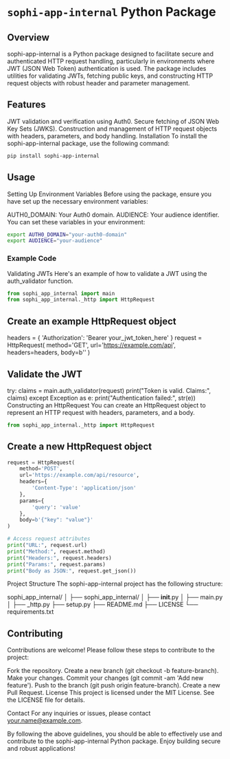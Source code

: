 # `sophi-app-internal` Python Package

## Overview
sophi-app-internal is a Python package designed to facilitate secure and authenticated HTTP request handling, particularly in environments where JWT (JSON Web Token) authentication is used. The package includes utilities for validating JWTs, fetching public keys, and constructing HTTP request objects with robust header and parameter management.

## Features
JWT validation and verification using Auth0.
Secure fetching of JSON Web Key Sets (JWKS).
Construction and management of HTTP request objects with headers, parameters, and body handling.
Installation
To install the sophi-app-internal package, use the following command:

```bash
pip install sophi-app-internal
```

## Usage
Setting Up Environment Variables
Before using the package, ensure you have set up the necessary environment variables:

AUTH0_DOMAIN: Your Auth0 domain.
AUDIENCE: Your audience identifier.
You can set these variables in your environment:

```bash
export AUTH0_DOMAIN="your-auth0-domain"
export AUDIENCE="your-audience"
```
### Example Code
Validating JWTs
Here's an example of how to validate a JWT using the auth_validator function.

```python
from sophi_app_internal import main
from sophi_app_internal._http import HttpRequest
```

## Create an example HttpRequest object
headers = {
    'Authorization': 'Bearer your_jwt_token_here'
}
request = HttpRequest(
    method='GET',
    url='https://example.com/api',
    headers=headers,
    body=b''
)

## Validate the JWT
try:
    claims = main.auth_validator(request)
    print("Token is valid. Claims:", claims)
except Exception as e:
    print("Authentication failed:", str(e))
Constructing an HttpRequest
You can create an HttpRequest object to represent an HTTP request with headers, parameters, and a body.

```python
from sophi_app_internal._http import HttpRequest
```

## Create a new HttpRequest object

```python
request = HttpRequest(
    method='POST',
    url='https://example.com/api/resource',
    headers={
        'Content-Type': 'application/json'
    },
    params={
        'query': 'value'
    },
    body=b'{"key": "value"}'
)

# Access request attributes
print("URL:", request.url)
print("Method:", request.method)
print("Headers:", request.headers)
print("Params:", request.params)
print("Body as JSON:", request.get_json())
```
Project Structure
The sophi-app-internal project has the following structure:


sophi_app_internal/
│
├── sophi_app_internal/
│   ├── __init__.py
│   ├── main.py
│   ├── _http.py
├── setup.py
├── README.md
├── LICENSE
└── requirements.txt
## Contributing
Contributions are welcome! Please follow these steps to contribute to the project:

Fork the repository.
Create a new branch (git checkout -b feature-branch).
Make your changes.
Commit your changes (git commit -am 'Add new feature').
Push to the branch (git push origin feature-branch).
Create a new Pull Request.
License
This project is licensed under the MIT License. See the LICENSE file for details.

Contact
For any inquiries or issues, please contact your.name@example.com.

By following the above guidelines, you should be able to effectively use and contribute to the sophi-app-internal Python package. Enjoy building secure and robust applications!